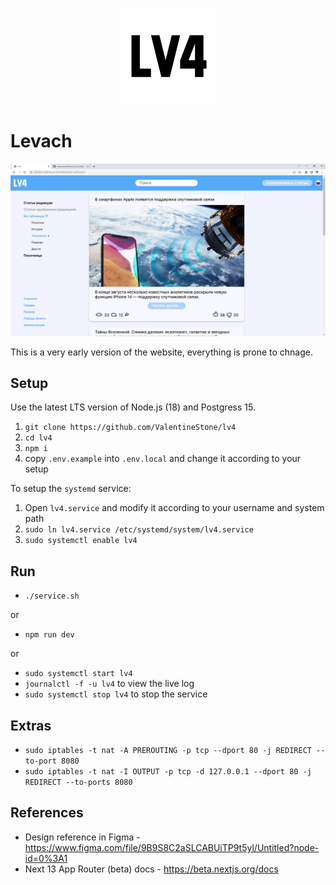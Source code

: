 <p align="center">
   <img src="public/logo-black.png">
</p>

# Levach

<p align="center">
   <img src="public/screenshot.png">
</p>

This is a very early version of the website, everything is prone to chnage.

## Setup

Use the latest LTS version of Node.js (18) and Postgress 15.

1. `git clone https://github.com/ValentineStone/lv4`
2. `cd lv4`
3. `npm i`
7. copy `.env.example` into `.env.local` and change it according to your setup

To setup the `systemd` service:

1. Open `lv4.service` and modify it according to your username and system path
2. `sudo ln lv4.service /etc/systemd/system/lv4.service`
3. `sudo systemctl enable lv4`

## Run

- `./service.sh`

or

- `npm run dev`

or

- `sudo systemctl start lv4`
- `journalctl -f -u lv4` to view the live log
- `sudo systemctl stop lv4` to stop the service

## Extras

- `sudo iptables -t nat -A PREROUTING -p tcp --dport 80 -j REDIRECT --to-port 8080`
- `sudo iptables -t nat -I OUTPUT -p tcp -d 127.0.0.1 --dport 80 -j REDIRECT --to-ports 8080`

## References

- Design reference in Figma - https://www.figma.com/file/9B9S8C2aSLCABUiTP9t5yl/Untitled?node-id=0%3A1
- Next 13 App Router (beta) docs - https://beta.nextjs.org/docs

